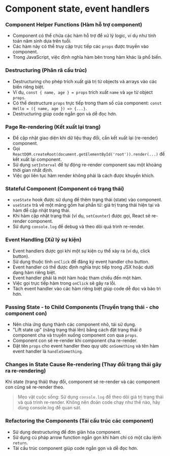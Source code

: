 # Component state, event handlers

### Component Helper Functions (Hàm hỗ trợ component)

* Component có thể chứa các hàm hỗ trợ để xử lý logic, ví dụ như tính toán năm sinh dựa trên tuổi.
* Các hàm này có thể truy cập trực tiếp các `props` được truyền vào component.
* Trong JavaScript, việc định nghĩa hàm bên trong hàm khác là phổ biến.

### Destructuring (Phân rã cấu trúc)

* Destructuring cho phép trích xuất giá trị từ objects và arrays vào các biến riêng biệt.
* Ví dụ, `const { name, age } = props` trích xuất `name` và `age` từ object `props`.
* Có thể destructure `props` trực tiếp trong tham số của component: `const Hello = ({ name, age }) => {...}`.
* Destructuring giúp code ngắn gọn và dễ đọc hơn.

### Page Re-rendering (Kết xuất lại trang)

* Để cập nhật giao diện khi dữ liệu thay đổi, cần kết xuất lại (re-render) component.
* Gọi `ReactDOM.createRoot(document.getElementById('root')).render(...)` để kết xuất lại component.
* Sử dụng `setInterval` để tự động re-render component sau một khoảng thời gian nhất định.
* Việc gọi liên tục hàm render không phải là cách được khuyến khích.

### Stateful Component (Component có trạng thái)

* `useState` hook được sử dụng để thêm trạng thái (state) vào component.
* `useState` trả về một mảng gồm hai phần tử: giá trị trạng thái hiện tại và hàm để cập nhật trạng thái.
* Khi hàm cập nhật trạng thái (ví dụ, `setCounter`) được gọi, React sẽ re-render component.
* Sử dụng `console.log` để debug và theo dõi quá trình re-render.

### Event Handling (Xử lý sự kiện)

* Event handlers được gọi khi một sự kiện cụ thể xảy ra (ví dụ, click button).
* Sử dụng thuộc tính `onClick` để đăng ký event handler cho button.
* Event handler có thể được định nghĩa trực tiếp trong JSX hoặc dưới dạng hàm riêng biệt.
* Event handler phải là một hàm hoặc tham chiếu đến một hàm.
* Việc gọi trực tiếp hàm trong `onClick` sẽ gây ra lỗi.
* Tách event handler vào các hàm riêng biệt giúp code dễ đọc và bảo trì hơn.

### Passing State - to Child Components (Truyền trạng thái - cho component con)

* Nên chia ứng dụng thành các component nhỏ, tái sử dụng.
* "Lift state up" (nâng trạng thái lên) bằng cách đặt trạng thái ở component cha và truyền xuống component con qua `props`.
* Component con sẽ re-render khi component cha re-render.
* Đặt tên `props` cho event handler theo quy ước `onSomething` và tên hàm event handler là `handleSomething`.

### Changes in State Cause Re-rendering (Thay đổi trạng thái gây ra re-rendering)

Khi state (trạng thái) thay đổi, component sẽ re-render và các component con cũng sẽ re-render theo.

> Mẹo vặt cuộc sống: Sử dụng `console.log` để theo dõi giá trị trạng thái và quá trình re-render. Không nên đoán code chạy như thế nào, hãy dùng console.log để quan sát.

### Refactoring the Components (Tái cấu trúc các component)

* Sử dụng destructuring để đơn giản hóa component.
* Sử dụng cú pháp arrow function ngắn gọn khi hàm chỉ có một câu lệnh `return`.
* Tái cấu trúc component giúp code ngắn gọn và dễ đọc hơn.
